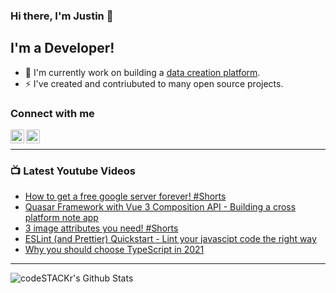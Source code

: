 ### Hi there, I'm Justin 👋

## I'm a Developer!

- 🔭 I'm currently work on building a [data creation platform](https://datatorch.io).
- ⚡ I've created and contriubuted to many open source projects.

### Connect with me

[<img align="left" alt="jsbroks | YouTube" width="22px" src="https://cdn.jsdelivr.net/npm/simple-icons@v3/icons/youtube.svg" />][youtube]
[<img align="left" alt="jsbroks | LinkedIn" width="22px" src="https://cdn.jsdelivr.net/npm/simple-icons@v3/icons/linkedin.svg" />][linkedin]

<br />

---

### 📺 Latest Youtube Videos

<!-- YOUTUBE:START -->
- [How to get a free google server forever! #Shorts](https://www.youtube.com/watch?v=lRxAUdWMUEY)
- [Quasar Framework with Vue 3 Composition API - Building a cross platform note app](https://www.youtube.com/watch?v=qPkSwo8QyoA)
- [3 image attributes you need! #Shorts](https://www.youtube.com/watch?v=wiqw7KVLDT0)
- [ESLint (and Prettier) Quickstart - Lint your javascipt code the right way](https://www.youtube.com/watch?v=St1YSNoB36Y)
- [Why you should choose TypeScript in 2021](https://www.youtube.com/watch?v=j3vMrmlT_QE)
<!-- YOUTUBE:END -->

---

<img align="center" alt="codeSTACKr's Github Stats" src="https://github-readme-stats.vercel.app/api?username=jsbroks&show_icons=true&hide_border=true" >


[youtube]: https://www.youtube.com/channel/UCro4e-xxAYrgwt5cOccnE0A
[github]: https://www.github.com/jsbroks
[linkedin]: https://www.linkedin.com/in/jsbroks/
